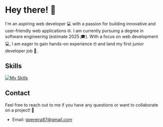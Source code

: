 # Hey there! 👋

I'm an aspiring web developer 💻 with a passion for building innovative and user-friendly web applications 🌐. I am currently pursuing a degree in software engineering (estimate 2025 🎓). 
With a focus on web development 💻, I am eager to gain hands-on experience 🤓 and land my first junior developer job 💼.

## Skills

[![My Skills](https://skillicons.dev/icons?i=html,css,js,py,git,figma,aws)](https://skillicons.dev)


## Contact

Feel free to reach out to me if you have any questions or want to collaborate on a project! 🤝

- Email: gpereira87@gmail.com

